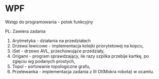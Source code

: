 # WPF
Wstęp do programowania - potok funkcyjny

PL:
Zawiera zadania
1) Arytmetyka - działania na przedziałach
2) Drzewa lewicowe - implementacja kolejki priorytetowej na kopcu,
3) iSet - drzewo AVL, przechowujące przedziały,
4) Origami - program sprawdzający, ile razy szpilka przebije kartkę, po zgięciu wg podanych prostych,
5) Topol - sortowanie topologiczne grafu,
6) Przelewanka - implementacja zadania z III OI(Mokra robota) w ocamlu.
